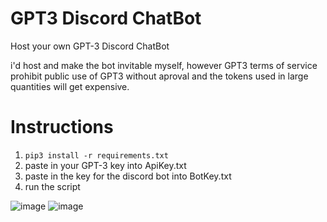 # GPT3 Discord ChatBot
 Host your own GPT-3 Discord ChatBot
 
 i'd host and make the bot invitable myself, however GPT3 terms of service prohibit public use of GPT3 without aproval and the tokens used in large quantities will get expensive.
 
 # Instructions
 
 1. ```pip3 install -r requirements.txt```
 2. paste in your GPT-3 key into ApiKey.txt
 3. paste in the key for the discord bot into BotKey.txt
 4. run the script

![image](https://user-images.githubusercontent.com/20630248/141683909-a1e4d213-7e12-4cf8-bfa2-12e334e68123.png)
![image](https://user-images.githubusercontent.com/20630248/141879274-6b82bef5-b9ab-4acf-a430-1f64634be2d5.png)




